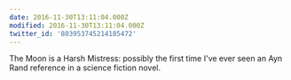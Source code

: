 ```yaml
---
date: 2016-11-30T13:11:04.000Z
modified: 2016-11-30T13:11:04.000Z
twitter_id: '803953745214185472'
---
```


  The Moon is a Harsh Mistress: possibly the first time I've ever seen an Ayn Rand reference in a science fiction novel.
